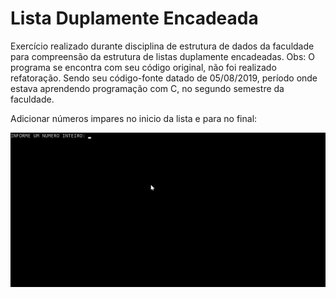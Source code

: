 # Lista Duplamente Encadeada
Exercício realizado durante disciplina de estrutura de dados da faculdade para compreensão da estrutura de listas duplamente encadeadas.  Obs: O programa se encontra com seu código original, não foi realizado refatoração. Sendo seu código-fonte datado de ‎05‎/08/‎2019, período onde estava aprendendo programação com C, no segundo semestre da faculdade. 

Adicionar números impares no inicio da lista e para no final:

<img src="print-screen/run.gif">
